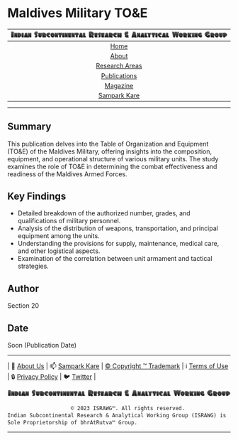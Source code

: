 # Maldives Military TO&E

| ![ISRAWG Logo](../../text_logo.png) |
| :-------------------------------------------------: |
| [Home](../../home.md) |
| [About](../../aboutus/about.md) |
| [Research Areas](../../aboutus/research.md) |
| [Publications](../publications.md) |
| [Magazine](../../magazine/magazine.md) |
| [Sampark Kare](../../aboutus/sampark.md) |

___

## Summary

This publication delves into the Table of Organization and Equipment (TO&E) of the Maldives Military, offering insights into the composition, equipment, and operational structure of various military units. The study examines the role of TO&E in determining the combat effectiveness and readiness of the Maldives Armed Forces.

## Key Findings

- Detailed breakdown of the authorized number, grades, and qualifications of military personnel.
- Analysis of the distribution of weapons, transportation, and principal equipment among the units.
- Understanding the provisions for supply, maintenance, medical care, and other logistical aspects.
- Examination of the correlation between unit armament and tactical strategies.

## Author

Section 20

## Date

Soon (Publication Date)

___

| 📝 [About Us](../../aboutus/about.md) | 📫 [Sampark Kare](../../aboutus/sampark.md) | [© Copyright ™️ Trademark](../../aboutus/copyright&trademark.md) | ℹ️  [Terms of Use](../../aboutus/termsofuse.md) | 🔒 [Privacy Policy](../../aboutus/privacy&policy.md) | 🐦 [Twitter](https://twitter.com/israwg_) |

![Indian Subcontinental Research & Analytical Working Group (ISRAWG)](../../text_logo.png)


                        © 2023 ISRAWG™️. All rights reserved. 
    Indian Subcontinental Research & Analytical Working Group (ISRAWG) is Sole Proprietorship of bhrAtRutva™️ Group.
___

